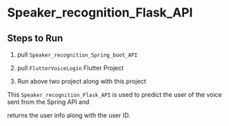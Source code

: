 # Speaker_recognition_Flask_API

## Steps to Run

1. pull `Speaker_recognition_Spring_boot_API`

2. pull `FlutterVoiceLogin` Flutter Project

3. Run above two project along with this project

This `Speaker_recognition_Flask_API` is used to predict the user of the voice sent from the Spring API and 

returns the user info along with the user ID.

